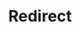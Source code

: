 ﻿---
layout: src/layouts/Redirect.astro
title: Redirect
redirect: /docs/octopus-rest-api/tentacle.exe-command-line/server-comms
pubDate:  2023-01-01
navSearch: false
navSitemap: false
navMenu: false
---
